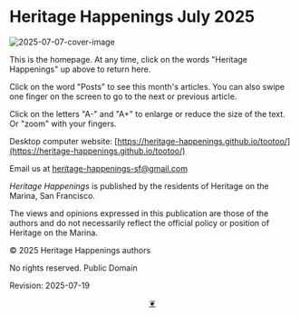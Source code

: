 # Heritage Happenings July 2025

![2025-07-07-cover-image]( https://heritage-happenings.github.io/Blog/2025/07/2025-07-07-cover-image.png )

This is the homepage. At any time, click on the words "Heritage Happenings" up above to return here.

Click on the word "Posts" to see this month's articles. You can also swipe one finger on the screen to go to the next or previous article.

Click on the letters "A-" and "A+" to enlarge or reduce the size of the text. Or "zoom" with your fingers.

Desktop computer website: [https://heritage-happenings.github.io/tootoo/](https://heritage-happenings.github.io/tootoo/)

Email us at [heritage-happenings-sf@gmail.com](mailto:heritage-happenings-sf@gmail.com)

_Heritage Happenings_ is published by the residents of Heritage on the Marina, San Francisco.

The views and opinions expressed in this publication are those of the authors and do not necessarily reflect the official policy or position of Heritage on the Marina.

&copy; 2025 Heritage Happenings authors

No rights reserved. Public Domain

Revision: 2025-07-19

<center title="Hello! Click me to go up to the top"><a class="aDingbat" href="javascript:window.scrollTo(0,0);"> ❦ </a></center>
